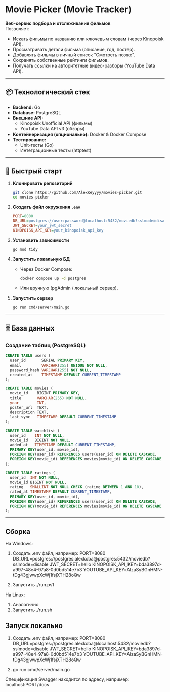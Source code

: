 # Movie Picker (Movie Tracker)

**Веб-сервис подбора и отслеживания фильмов**  
Позволяет:

- Искать фильмы по названию или ключевым словам (через Kinopoisk API).
- Просматривать детали фильма (описание, год, постер).
- Добавлять фильмы в личный список "Смотреть позже".
- Сохранять собственные рейтинги фильмов.
- Получать ссылки на авторитетные видео-разборы (YouTube Data API).

---

## 📦 Технологический стек

- **Backend:** Go
- **Database:** PostgreSQL
- **Внешние API:**
  - Kinopoisk Unofficial API (фильмы)
  - YouTube Data API v3 (обзоры)
- **Контейнеризация (опционально):** Docker & Docker Compose
- **Тестирование:**
  - Unit-тесты (Go)
  - Интеграционные тесты (httptest)

---

## 🚀 Быстрый старт

1. **Клонировать репозиторий**

   ```bash
   git clone https://github.com/AlexKeyyyy/movies-picker.git
   cd movies-picker
   ```

2. **Создать файл окружения `.env`**

   ```ini
   PORT=8080
   DB_URL=postgres://user:password@localhost:5432/moviedb?sslmode=disable
   JWT_SECRET=your_jwt_secret
   KINOPOISK_API_KEY=your_kinopoisk_api_key
   ```

3. **Установить зависимости**

   ```bash
   go mod tidy
   ```

4. **Запустить локальную БД**

   - Через Docker Compose:

     ```bash
     docker compose up -d postgres
     ```

   - Или вручную (pgAdmin / локальный сервер).

5. **Запустить сервер**

   ```bash
   go run cmd/server/main.go
   ```

---

## 🗄️ База данных

### Создание таблиц (PostgreSQL)

```sql
CREATE TABLE users (
  user_id       SERIAL PRIMARY KEY,
  email         VARCHAR(255) UNIQUE NOT NULL,
  password_hash VARCHAR(255) NOT NULL,
  created_at    TIMESTAMP DEFAULT CURRENT_TIMESTAMP
);

CREATE TABLE movies (
  movie_id    BIGINT PRIMARY KEY,
  title       VARCHAR(255) NOT NULL,
  year        INT,
  poster_url  TEXT,
  description TEXT,
  last_sync   TIMESTAMP DEFAULT CURRENT_TIMESTAMP
);

CREATE TABLE watchlist (
  user_id    INT NOT NULL,
  movie_id   BIGINT NOT NULL,
  added_at   TIMESTAMP DEFAULT CURRENT_TIMESTAMP,
  PRIMARY KEY(user_id, movie_id),
  FOREIGN KEY(user_id) REFERENCES users(user_id) ON DELETE CASCADE,
  FOREIGN KEY(movie_id) REFERENCES movies(movie_id) ON DELETE CASCADE
);

CREATE TABLE ratings (
  user_id  INT NOT NULL,
  movie_id BIGINT NOT NULL,
  rating   SMALLINT NOT NULL CHECK (rating BETWEEN 1 AND 10),
  rated_at TIMESTAMP DEFAULT CURRENT_TIMESTAMP,
  PRIMARY KEY(user_id, movie_id),
  FOREIGN KEY(user_id) REFERENCES users(user_id) ON DELETE CASCADE,
  FOREIGN KEY(movie_id) REFERENCES movies(movie_id) ON DELETE CASCADE
);
```

---

## Сборка

На Windows:

1. Создать .env файл, например:
   PORT=8080
   DB_URL=postgres://postgres:alexkoba@postgres:5432/moviedb?sslmode=disable
   JWT_SECRET=hello
   KINOPOISK_API_KEY=bda3897d-a997-48e4-97a8-0d0bd514e7b3
   YOUTUBE_API_KEY=AIzaSyBGnHMN-tDg43gjwwpXcWj1fsjXTH28oQw

2. Запустить ./run.ps1

На Linux:

1. Аналогично
2. Запустить ./run.sh

## Запуск локально

1. Создать .env файл, например:
   PORT=8080
   DB_URL=postgres://postgres:alexkoba@localhost:5432/moviedb?sslmode=disable
   JWT_SECRET=hello
   KINOPOISK_API_KEY=bda3897d-a997-48e4-97a8-0d0bd514e7b3
   YOUTUBE_API_KEY=AIzaSyBGnHMN-tDg43gjwwpXcWj1fsjXTH28oQw

2. go run cmd/server/main.go

Спецификация Swagger находится по адресу, например:
localhost:PORT/docs
